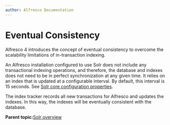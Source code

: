 ```yaml
---
author: Alfresco Documentation
---
```


# Eventual Consistency

Alfresco 4 introduces the concept of eventual consistency to overcome the scalability limitations of in-transaction indexing.

An Alfresco installation configured to use Solr does not include any transactional indexing operations, and therefore, the database and indexes does not need to be in perfect synchronization at any given time. It relies on an index that is updated at a configurable interval. By default, this interval is 15 seconds. See [Solr core configuration properties](solrcore-properties-file.md).

The index tracker records all new transactions for Alfresco and updates the indexes. In this way, the indexes will be eventually consistent with the database.

**Parent topic:**[Solr overview](../concepts/solr-overview.md)

